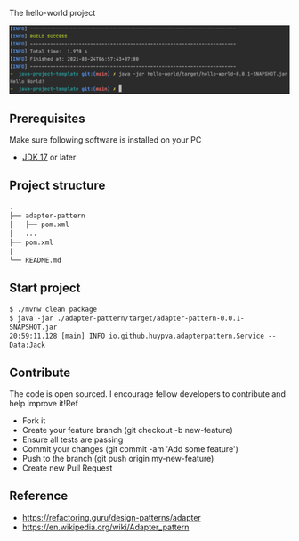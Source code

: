 The hello-world project

<div align="center">
    <img src="./assets/images/hello_world.png"/>
</div>

## Prerequisites
Make sure following software is installed on your PC
- [JDK 17](https://www.oracle.com/java/technologies/downloads/#java17) or later

## Project structure
```
.
├── adapter-pattern
│   ├── pom.xml
│   ...
├── pom.xml
|
└── README.md
```

## Start project
```shell
$ ./mvnw clean package
$ java -jar ./adapter-pattern/target/adapter-pattern-0.0.1-SNAPSHOT.jar
20:59:11.128 [main] INFO io.github.huypva.adapterpattern.Service -- Data:Jack
```

## Contribute
The code is open sourced. I encourage fellow developers to contribute and help improve it!Ref
- Fork it
- Create your feature branch (git checkout -b new-feature)
- Ensure all tests are passing
- Commit your changes (git commit -am 'Add some feature')
- Push to the branch (git push origin my-new-feature)
- Create new Pull Request

## Reference
- https://refactoring.guru/design-patterns/adapter
- https://en.wikipedia.org/wiki/Adapter_pattern
